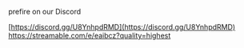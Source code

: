 prefire on our Discord

[https://discord.gg/U8YnhpdRMD](https://discord.gg/U8YnhpdRMD)
https://streamable.com/e/eaibcz?quality=highest
